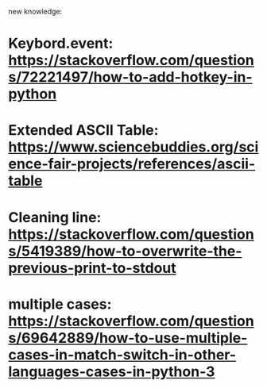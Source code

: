 new knowledge:
# Keybord.event: https://stackoverflow.com/questions/72221497/how-to-add-hotkey-in-python
# Extended ASCII Table: https://www.sciencebuddies.org/science-fair-projects/references/ascii-table
# Cleaning line: https://stackoverflow.com/questions/5419389/how-to-overwrite-the-previous-print-to-stdout
# multiple cases: https://stackoverflow.com/questions/69642889/how-to-use-multiple-cases-in-match-switch-in-other-languages-cases-in-python-3